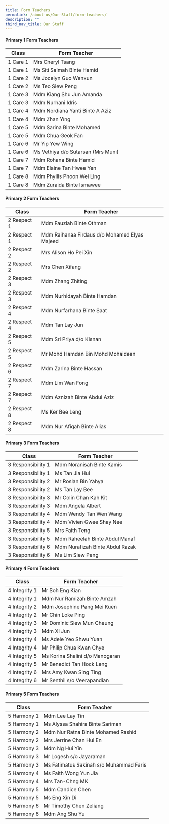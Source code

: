 ```yaml
---
title: Form Teachers
permalink: /about-us/Our-Staff/form-teachers/
description: ""
third_nav_title: Our Staff
---
```

#### Primary 1 Form Teachers

| Class | Form Teacher |
| -------- | -------- |
| 1 Care 1 | Mrs Cheryl Tsang |
| 1 Care 1 | Ms Siti Salmah Binte Hamid |
| 1 Care 2 | Ms Jocelyn Guo Wenxun |
| 1 Care 2 | Ms Teo Siew Peng |
| 1 Care 3 | Mdm Kiang Shu Jun Amanda |
| 1 Care 3 | Mdm Nurhani Idris |
| 1 Care 4 | Mdm Nordiana Yanti Binte A Aziz |
| 1 Care 4 | Mdm Zhan Ying |
| 1 Care 5 | Mdm Sarina Binte Mohamed |
| 1 Care 5 | Mdm Chua Geok Fan|
| 1 Care 6 | Mr Yip Yew Wing |
| 1 Care 6 | Ms Vethiya d/o Sutarsan (Mrs Muni)|
| 1 Care 7 | Mdm Rohana Binte Hamid |
| 1 Care 7 | Mdm Elaine Tan Hwee Yen|
| 1 Care 8 | Mdm Phyllis Phoon Wei Ling |
| 1 Care 8 | Mdm Zuraida Binte Ismawee|

#### Primary 2 Form Teachers

| Class | Form Teacher |
| -------- | -------- |
| 2 Respect 1 | Mdm Fauziah Binte Othman |
| 2 Respect 1 | Mdm Raihanaa Firdaus d/o Mohamed Elyas Majeed |
| 2 Respect 2 | Mrs Alison Ho Pei Xin |
| 2 Respect 2 | Mrs Chen Xifang |
| 2 Respect 3 | Mdm Zhang Zhiting |
| 2 Respect 3 | Mdm Nurhidayah Binte Hamdan |
| 2 Respect 4 | Mdm Nurfarhana Binte Saat |
| 2 Respect 4 | Mdm Tan Lay Jun |
| 2 Respect 5 | Mdm Sri Priya d/o Kisnan |
| 2 Respect 5 | Mr Mohd Hamdan Bin Mohd Mohaideen |
| 2 Respect 6 | Mdm Zarina Binte Hassan |
| 2 Respect 7 | Mdm Lim Wan Fong |
| 2 Respect 7 | Mdm Aznizah Binte Abdul Aziz |
| 2 Respect 8 | Ms Ker Bee Leng |
| 2 Respect 8 | Mdm Nur Afiqah Binte Alias |

#### Primary 3 Form Teachers

| Class | Form Teacher |
| -------- | -------- |
| 3 Responsibility 1 | Mdm Noranisah Binte Kamis |
| 3 Responsibility 1 | Ms Tan Jia Hui |
| 3 Responsibility 2 | Mr Roslan Bin Yahya |
| 3 Responsibility 2 | Ms Tan Lay Bee |
| 3 Responsibility 3 | Mr Colin Chan Kah Kit |
| 3 Responsibility 3 | Mdm Angela Albert |
| 3 Responsibility 4 | Mdm Wendy Tan Wen Wang |
| 3 Responsibility 4 | Mdm Vivien Gwee Shay Nee |
| 3 Responsibility 5 | Mrs Faith Teng |
| 3 Responsibility 5 | Mdm Raheelah Binte Abdul Manaf |
| 3 Responsibility 6 | Mdm Nurafizah Binte Abdul Razak |
| 3 Responsibility 6 | Ms Lim Siew Peng |

#### Primary 4 Form Teachers

| Class | Form Teacher |
| -------- | -------- |
| 4 Integrity 1 | Mr Soh Eng Kian |
| 4 Integrity 1 | Mdm Nur Ramizah Binte Amzah |
| 4 Integrity 2 | Mdm Josephine Pang Mei Kuen |
| 4 Integrity 2 | Mr Chin Loke Ping |
| 4 Integrity 3 | Mr Dominic Siew Mun Cheung |
| 4 Integrity 3 | Mdm Xi Jun |
| 4 Integrity 4 | Ms Adele Yeo Shwu Yuan |
| 4 Integrity 4 | Mr Philip Chua Kwan Chye |
| 4 Integrity 5 | Ms Korina Shalini d/o Manogaran |
| 4 Integrity 5 | Mr Benedict Tan Hock Leng |
| 4 Integrity 6 | Mrs Amy Kwan Sing Ting |
| 4 Integrity 6 | Mr Senthil s/o Veerapandian |

#### Primary 5 Form Teachers

| Class | Form Teacher |
| -------- | -------- |
| 5 Harmony 1 | Mdm Lee Lay Tin |
| 5 Harmony 1 | Ms Alyssa Shahira Binte Sariman |
| 5 Harmony 2 | Mdm Nur Ratna Binte Mohamed Rashid |
| 5 Harmony 2 | Mrs Jerrine Chan Hui En |
| 5 Harmony 3 | Mdm Ng Hui Yin |
| 5 Harmony 3 | Mr Logesh s/o Jayaraman |
| 5 Harmony 3 | Ms Fatimatus Sakinah s/o Muhammad Faris |
| 5 Harmony 4 | Ms Faith Wong Yun Jia |
| 5 Harmony 4 | Mrs Tan-Chng MK |
| 5 Harmony 5 | Mdm Candice Chen |
| 5 Harmony 5 | Ms Eng Xin Di |
| 5 Harmony 6 | Mr Timothy Chen Zeliang |
| 5 Harmony 6 | Mdm Ang Shu Yu |